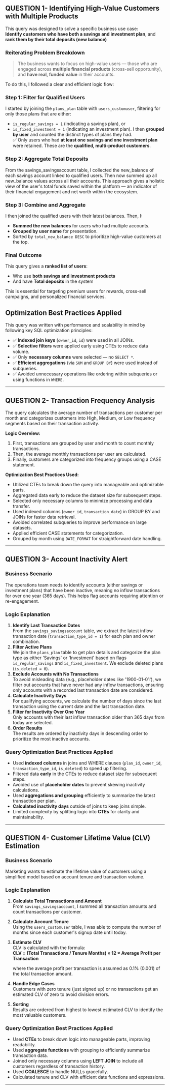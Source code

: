 ## QUESTION 1- Identifying High-Value Customers with Multiple Products
This query was designed to solve a specific business use case:  
**Identify customers who have both a savings and investment plan**, and **rank them by their total deposits (new balance)** 
### Reiterating Problem Breakdown
> The business wants to focus on high-value users — those who are engaged across **multiple financial products** (cross-sell opportunity), and **have real, funded value** in their accounts.

To do this, I followed a clear and efficient logic flow:
### Step 1: Filter for Qualified Users
I started by joining the `plans_plan` table with `users_customuser`, filtering for only those plans that are either:
- `is_regular_savings = 1` (indicating a savings plan), or  
- `is_fixed_investment = 1` (indicating an investment plan).
I then **grouped by user** and counted the distinct types of plans they had.  
✅ Only users who had **at least one savings and one investment plan** were retained. These are the **qualified, multi-product customers**.

### Step 2: Aggregate Total Deposits
From the savings_savingsaccount table, I collected the new_balance of each savings account linked to qualified users.
Then now summed up all new_balance values across all their accounts.
This approach gives a holistic view of the user's total funds saved within the platform — an indicator of their financial engagement and net worth within the ecosystem.

### Step 3: Combine and Aggregate
I then joined the qualified users with their latest balances. Then, I:
- **Summed the new balances** for users who had multiple accounts.
- **Grouped by user name** for presentation.
- Sorted by `total_new_balance DESC` to prioritize high-value customers at the top.

### Final Outcome
This query gives a **ranked list of users**:
- Who use **both savings and investment products**
- And have **Total deposits** in the system

This is essential for targeting premium users for rewards, cross-sell campaigns, and personalized financial services.

## Optimization Best Practices Applied
This query was written with performance and scalability in mind by following key SQL optimization principles:
- ✅ **Indexed join keys** (`owner_id`, `id`) were used in all JOINs.
- ✅ **Selective filters** were applied early using CTEs to reduce data volume.
- ✅ Only **necessary columns** were selected — no `SELECT *`.
- ✅ **Efficient aggregations** (via `SUM` and `GROUP BY`) were used instead of subqueries.
- ✅ Avoided unnecessary operations like ordering within subqueries or using functions in `WHERE`.


----
## QUESTION 2- Transaction Frequency Analysis
The query calculates the average number of transactions per customer per month and categorizes customers into High, Medium, or Low frequency segments based on their transaction activity.

**Logic Overview:**
1. First, transactions are grouped by user and month to count monthly transactions.
2. Then, the average monthly transactions per user are calculated.
3. Finally, customers are categorized into frequency groups using a CASE statement.

**Optimization Best Practices Used:**
- Utilized CTEs to break down the query into manageable and optimizable parts.
- Aggregated data early to reduce the dataset size for subsequent steps.
- Selected only necessary columns to minimize processing and data transfer.
- Used indexed columns (`owner_id`, `transaction_date`) in GROUP BY and JOINs for faster data retrieval.
- Avoided correlated subqueries to improve performance on large datasets.
- Applied efficient CASE statements for categorization.
- Grouped by month using `DATE_FORMAT` for straightforward date handling.

---
## QUESTION 3- Account Inactivity Alert
### Business Scenario
The operations team needs to identify accounts (either savings or investment plans) that have been inactive, meaning no inflow transactions for over one year (365 days). This helps flag accounts requiring attention or re-engagement.

### Logic Explanation
1. **Identify Last Transaction Dates**  
   From the `savings_savingsaccount` table, we extract the latest inflow transaction date (`transaction_type_id = 1`) for each plan and owner combination.
2. **Filter Active Plans**  
   We join the `plans_plan` table to get plan details and categorize the plan type as either 'Savings' or 'Investment' based on flags `is_regular_savings` and `is_fixed_investment`. We exclude deleted plans (`is_deleted = 0`).
3. **Exclude Accounts with No Transactions**  
   To avoid misleading data (e.g., placeholder dates like '1900-01-01'), we filter out accounts that have never had any inflow transactions, ensuring only accounts with a recorded last transaction date are considered.
4. **Calculate Inactivity Days**  
   For qualifying accounts, we calculate the number of days since the last transaction using the current date and the last transaction date.
5. **Filter for Inactivity Over One Year**  
   Only accounts with their last inflow transaction older than 365 days from today are selected.
6. **Order Results**  
   The results are ordered by inactivity days in descending order to prioritize the most inactive accounts.

### Query Optimization Best Practices Applied
- Used **indexed columns** in joins and WHERE clauses (`plan_id`, `owner_id`, `transaction_type_id`, `is_deleted`) to speed up filtering.
- Filtered data **early** in the CTEs to reduce dataset size for subsequent steps.
- Avoided use of **placeholder dates** to prevent skewing inactivity calculations.
- Used **aggregations and grouping** efficiently to summarize the latest transaction per plan.
- **Calculated inactivity days** outside of joins to keep joins simple.
- Limited complexity by splitting logic into **CTEs** for clarity and maintainability.

---
## QUESTION 4- Customer Lifetime Value (CLV) Estimation
### Business Scenario
Marketing wants to estimate the lifetime value of customers using a simplified model based on account tenure and transaction volume.
### Logic Explanation
1. **Calculate Total Transactions and Amount**  
   From `savings_savingsaccount`, I summed all transaction amounts and count transactions per customer.
2. **Calculate Account Tenure**  
   Using the `users_customuser` table, I was able to compute the number of months since each customer's signup date until today.
3. **Estimate CLV**  
   CLV is calculated with the formula:  
**CLV = (Total Transactions / Tenure Months) × 12 × Average Profit per Transaction**

   where the average profit per transaction is assumed as 0.1% (0.001) of the total transaction amount.
4. **Handle Edge Cases**  
   Customers with zero tenure (just signed up) or no transactions get an estimated CLV of zero to avoid division errors.
5. **Sorting**  
   Results are ordered from highest to lowest estimated CLV to identify the most valuable customers.

### Query Optimization Best Practices Applied
- Used **CTEs** to break down logic into manageable parts, improving readability.
- Used **aggregate functions** with grouping to efficiently summarize transaction data.
- Joined only necessary columns using **LEFT JOIN** to include all customers regardless of transaction history.
- Used **COALESCE** to handle NULLs gracefully.
- Calculated tenure and CLV with efficient date functions and expressions.

---



